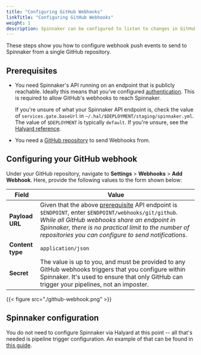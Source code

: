 ```yaml
---
title: "Configuring GitHub Webhooks"
linkTitle: "Configuring GitHub Webhooks"
weight: 1
description: Spinnaker can be configured to listen to changes in GitHub repositories. Once configured, changes in a repository can trigger pipelines.
---
```


These steps show you how to configure webhook push events to send to Spinnaker from a single GitHub repository.

## Prerequisites

* You need Spinnaker's API running on an endpoint that is publicly reachable.
  Ideally this means that you've configured
  [authentication](/docs/setup/other_config/security/authentication). This is required to allow
  GitHub's webhooks to reach Spinnaker.

  If you're unsure of what your Spinnaker API endpoint is, check the value of
  `services.gate.baseUrl` in `~/.hal/$DEPLOYMENT/staging/spinnaker.yml`. The
  value of `$DEPLOYMENT` is typically `default`. If you're unsure, see the
  [Halyard reference](/docs/reference/halyard).

* You need a [GitHub
  repository](https://help.github.com/articles/create-a-repo/)
  to send Webhooks from.

## Configuring your GitHub webhook

Under your GitHub repository, navigate to __Settings__ > __Webhooks__ > __Add
Webhook__. Here, provide the following values to the form shown below:

| Field | Value |
|-------|-------|
| __Payload URL__ | Given that the above [prerequisite](#prerequisites) API endpoint is `$ENDPOINT`, enter `$ENDPOINT/webhooks/git/github`. _While all GitHub webhooks share an endpoint in Spinnaker, there is no practical limit to the number of repositories you can configure to send notifications_. |
| __Content type__ | `application/json` |
| __Secret__ | The value is up to you, and must be provided to any GitHub webhooks triggers that you configure within Spinnaker. It's used to ensure that only GitHub can trigger your pipelines, not an imposter. |

{{< figure src="./github-webhook.png" >}}

## Spinnaker configuration

You do not need to configure Spinnaker via Halyard at this point -- all that's
needed is pipeline trigger configuration. An example of that can be found in
[this guide](/docs/guides/user/artifacts/github).
